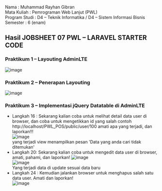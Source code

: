 Nama : Muhammad Rayhan Gibran <br>
Mata Kuliah : Pemrograman Web Lanjut (PWL) <br>
Program Studi : D4 – Teknik Informatika / D4 – Sistem Informasi Bisnis <br>
Semester : 6 (enam)  <br>

## Hasil JOBSHEET 07 PWL – LARAVEL STARTER CODE

### Praktikum 1 – Layouting AdminLTE </br>
![image](https://github.com/gbrn7/PWL_2024/assets/127575934/bfc901d3-10b7-49d1-ae27-8112f24ecb2e) </br>

### Praktikum 2 – Penerapan Layouting </br>
![image](https://github.com/gbrn7/PWL_2024/assets/127575934/a05d71ae-5d26-49a2-8fad-850ec8ce35c5) </br>

### Praktikum 3 – Implementasi jQuery Datatable di AdminLTE </br>
 - Langkah 16 : Sekarang kalian coba untuk melihat detail data user di browser, dan coba untuk 
mengetikkan id yang salah contoh http://localhost/PWL_POS/public/user/100 amati 
apa yang terjadi, dan laporkan!!! </br>
![image](https://github.com/gbrn7/PWL_2024/assets/127575934/52430abc-62b4-4256-8009-a9691ec3eff8) </br>
yang terjadi view menampilkan pesan 'Data yang anda cari tidak ditemukan' </br>
- Langkah 20: Sekarang kalian coba untuk mengedit data user di browser, amati, pahami, dan laporkan!
![image](https://github.com/gbrn7/PWL_2024/assets/127575934/5589f0d6-66dd-4a5d-b977-788bfb5581f6) </br>
![image](https://github.com/gbrn7/PWL_2024/assets/127575934/bd305655-8a21-4b58-a507-cb1f23e14d8b) </br>
Yang terjadi data di update sesuai data baru </br>
- Langkah 24 :  Kemudian jalankan browser untuk menghapus salah satu data user. Amati dan laporkan! </br>
![image](https://github.com/gbrn7/PWL_2024/assets/127575934/b9b842e6-2cb2-470b-aff0-5f803776b68b) </br>












    




